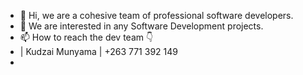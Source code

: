 - 👋 Hi, we are a cohesive team of professional software developers.
- 👀 We are interested in any Software Development projects.
- 📫 How to reach the dev team 👇
-   | Kudzai Munyama | +263 771 392 149 
-  

  

<!---
greycode-apps/greycode-apps is a ✨ special ✨ repository because its `README.md` (this file) appears on your GitHub profile.
You can click the Preview link to take a look at your changes.
--->
